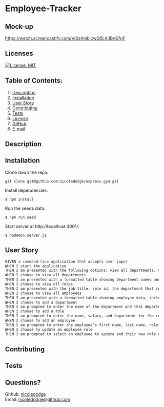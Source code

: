 # Employee-Tracker
## Mock-up
https://watch.screencastify.com/v/SzAnibicwQ5LKJBvS7pF
## Licenses
[![License: MIT](https://img.shields.io/badge/License-MIT-yellow.svg)](https://opensource.org/licenses/MIT)
## Table of Contents:
1. [Description](#description)
2. [Installation](#Installation)
3. [User Story](#User-Story)
4. [Contributing](#Contributing)
5. [Tests](#Tests)
6. [License](#License)
7. [GitHub](#GitHub)
8. [E-mail](#Email)
## Description

## Installation
Clone down the repo:
```
git clone git@github.com:nicoledodge/express.gym.git
```
Install dependencies:
```
$ npm install
```
Run the seeds data:
```
$ npm run seed
```
Start server at http://localhost:3001/:
```
$ nodemon server.js
```

## User Story

```md
GIVEN a command-line application that accepts user input
WHEN I start the application
THEN I am presented with the following options: view all departments, view all roles, view all employees, add a department, add a role, add an employee, and update an employee role
WHEN I choose to view all departments
THEN I am presented with a formatted table showing department names and department ids
WHEN I choose to view all roles
THEN I am presented with the job title, role id, the department that role belongs to, and the salary for that role
WHEN I choose to view all employees
THEN I am presented with a formatted table showing employee data, including employee ids, first names, last names, job titles, departments, salaries, and managers that the employees report to
WHEN I choose to add a department
THEN I am prompted to enter the name of the department and that department is added to the database
WHEN I choose to add a role
THEN I am prompted to enter the name, salary, and department for the role and that role is added to the database
WHEN I choose to add an employee
THEN I am prompted to enter the employee’s first name, last name, role, and manager, and that employee is added to the database
WHEN I choose to update an employee role
THEN I am prompted to select an employee to update and their new role and this information is updated in the database 
```

## Contributing

## Tests

## Questions?
Github: [nicoledodge](@data.github)  
Email: nicoledodge@github.com
